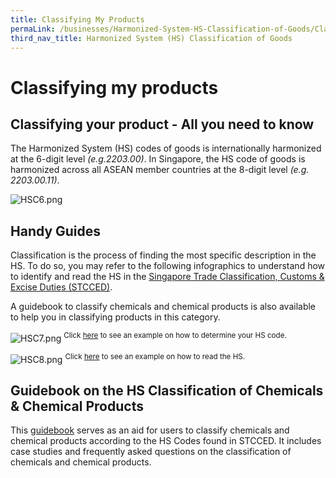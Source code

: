 ```yaml
---
title: Classifying My Products
permaLink: /businesses/Harmonized-System-HS-Classification-of-Goods/Classifying-My-Products
third_nav_title: Harmonized System (HS) Classification of Goods
---
```


# Classifying my products

## Classifying your product - All you need to know

The Harmonized System (HS) codes of goods is internationally harmonized at the 6-digit level  _(e.g.2203.00)_. In Singapore, the HS code of goods is harmonized across all ASEAN member countries at the 8-digit level  _(e.g. 2203.00.11)_.

![HSC6.png](https://github.com/isomerpages/singapore-customs/blob/staging/images/HSC6.png?raw=true)

## Handy Guides

Classification is the process of finding the most specific description in the HS. To do so, you may refer to the following infographics to understand how to identify and read the HS in the  [Singapore Trade Classification, Customs & Excise Duties (STCCED)](https://www.customs.gov.sg/-/media/cus/files/business/harmonized-system-classification-of-goods/resources/stcced/stcced-2018-march-2019-version/index.html).

A guidebook to classify chemicals and chemical products is also available to help you in classifying products in this category.

![HSC7.png](https://github.com/isomerpages/singapore-customs/blob/staging/images/HSC7.png?raw=true)
<sup>Click [here](https://www.customs.gov.sg/-/media/cus/files/business/harmonized-system-classification-of-goods/resources/hs-code-guides/how-to-determine-hs-code.pdf) to see an example on how to determine your HS code.

![HSC8.png](https://github.com/isomerpages/singapore-customs/blob/staging/images/HSC8.png?raw=true)
<sup>Click [here](https://www.customs.gov.sg/-/media/cus/files/business/harmonized-system-classification-of-goods/resources/hs-code-guides/how-to-read-the-hs.pdf) to see an example on how to read the HS.

## Guidebook on the HS Classification of Chemicals & Chemical Products

This [guidebook](https://www.customs.gov.sg/-/media/cus/files/business/chemical-guide_edition1_final_030420.pdf)  serves as an aid for users to classify chemicals and chemical products according to the HS Codes found in STCCED. It includes case studies and frequently asked questions on the classification of chemicals and chemical products.
